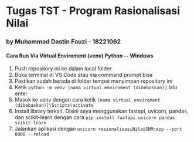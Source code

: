 # Tugas TST - Program Rasionalisasi Nilai
### by Muhammad Dastin Fauzi - 18221062

#### Cara Run Via Virtual Enviroment (venv) Python -- Windows
1. Push repository ini ke dalam local folder
2. Buka terminal di VS Code atau via command prompt bisa
3. Pastikan sudah berada di folder tempat menyimpan repository ini
4. Ketik ```python -m venv [nama virtual enviroment (dibebaskan)]``` lalu enter
5. Masuk ke venv dengan cara ketik ```[nama virtual enviroment (dibebaskan)]\Scripts\activate```
6. Install library terkait. Disini saya menggunakan fastapi, uvicorn, pandas, dan scikit-learn dengan cara ```pip install fastapi uvicorn pandas scikit-learn```
7. Jalankan aplikasi dengan ```uvicorn rasionalisasiNilaiSNM:app --port 8000 --reload```
